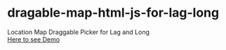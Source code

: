 # dragable-map-html-js-for-lag-long
Location Map Draggable Picker for Lag and Long  
[Here to see Demo](https://repo.plancy.org/map-sample)
